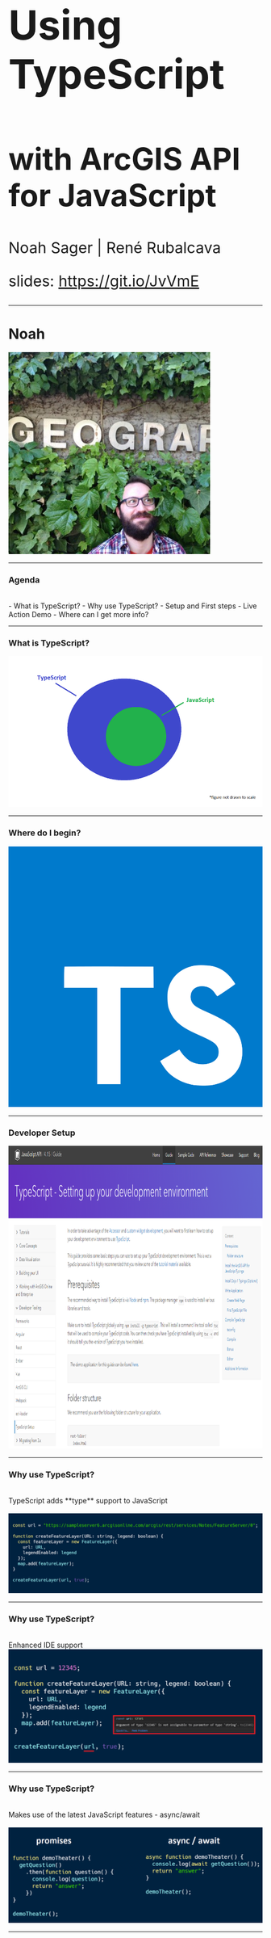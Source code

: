 <!-- .slide: data-background="../common/slides/intro.jpg" -->
<!-- .slide: class="title" -->

<h1 style="text-align: left; font-size: 80px;">Using TypeScript</h1>
<h2 style="text-align: left; font-size: 60px;">with ArcGIS API for JavaScript</h2>
<p style="text-align: left; font-size: 30px;">Noah Sager | René Rubalcava</p>
    <p style="text-align: left; font-size: 30px;">slides: <a href="https://git.io/JvVmE" target="_blank">https://git.io/JvVmE</a></p>

----
<!-- .slide: data-background="./../common/slides/section.jpg" -->

# Noah

<img src="../common/images/noah.jpg" alt="Where is Noah?">

----

### **Agenda**
</br>
 - What is TypeScript?
 - Why use TypeScript?
 - Setup and First steps
 - Live Action Demo
 - Where can I get more info?

----

### **What is TypeScript?**
<a href="https://www.typescriptlang.org/" target="_blank">
<img style="float:bottom;" src="../common/images/TypeScript_Superset_JavaScript.png" alt="TypeScript_Superset_JavaScript">
</a>

----

### **Where do I begin?**
<a href="https://www.typescriptlang.org/" target="_blank">
<img src="../common/images/ts.png" alt="TypeScript landing page" height="516">
</a>

----

### **Developer Setup**
<a href="https://developers.arcgis.com/javascript/latest/guide/typescript-setup/index.html" target="_blank">
<img style="float:bottom;" src="../common/images/Setup_TS.png" alt="Setup_TS" height="600">
</a>

----

### **Why use TypeScript?**
</br>
TypeScript adds **type** support to JavaScript
</br>
</br>
<img src="../common/images/TS_1a.png" alt="TypeScript_Example1">

----

### **Why use TypeScript?**
</br>
Enhanced IDE support
</br>
<img src="../common/images/TS_2.png" alt="TypeScript_Example2">

----

### **Why use TypeScript?**
</br>
Makes use of the latest JavaScript features - async/await
</br>
</br>
<img src="../common/images/promise_async_await_carbon4.png" alt="TypeScript_Example3">

----

### **Why use TypeScript?**
</br>
Makes use of the latest JavaScript features - dynamic module loading
</br>
</br>
<img src="../common/images/dynamicModule2.png" alt="TypeScript_Example4">

----

### **Why use TypeScript?**
</br>
Makes use of the latest JavaScript features - optional chaining
</br>
</br>
<img src="../common/images/optional-chaining.png" alt="TypeScript_Example5">

----

### **Why use TypeScript?**
</br>
Makes use of the latest JavaScript features - nullish coalescing
</br>
</br>
<img src="../common/images/nullish-coalescing.png" alt="TypeScript_Example6">

----
### **Why use TypeScript?**

> Types allow me to define where I start and where I want to go. It's about the journey of how I get from one to the other.
</br>

```ts
type Data = {
  coordinates: number[];
  placeName: string;
};

type Asset = {
  location: esri.Point;
  name: string;
};

type DataToAsset = (a: Data) => Asset;

```

----

### **Setup and First steps**

1. The recommended way to install TypeScript is via `node` and `npm`.

2. Make sure to install TypeScript globally: <br>
```bash
npm install -g typescript
```
3. Install the ArcGIS API for JavaScript Typings: <br>
```bash
npm install --save @types/arcgis-js-api
```

----

<!-- .slide: data-background="./../common/slides/section.jpg" -->

# Rene

<img src="../common/images/wheres_rene.png" height="300" alt="Where is Rene?">

----

## Tip!

* [ArcGIS API for JavaScript Snippets](https://marketplace.visualstudio.com/items?itemName=Esri.arcgis-jsapi-snippets)

----

## index.html

> Snippet shortcuts

* `!`
* `getApi`

```html
<body>
  <div id="viewDiv"></div>
  <script>
    require(["app/main"]);
  </script>
</body>
```

----

## tsconfig.json

```json
{
  "compilerOptions": {
    "lib": ["dom", "es2015.promise", "es5"],
    "module": "amd", // output files as AMD modules
    "sourceMap": true,
    "target": "es5",
    "noImplicitAny": true,
    "suppressImplicitAnyIndexErrors": true,
    "esModuleInterop": true
  }
}
```

----

### **Tip: Hide .js and .jsmap files **

- Reduce clutter
- VSCode: Add below to user preferences in files.exclude

```json
 "**/*.js.map": true,
        "**/*.js": {
            "when": "$(basename).ts"

```

----

### **Tip: Debugging with source maps**
  - Enable source maps in browser dev tools
  - Set breakpoints in .ts instead of .js

  <img alt="Vue" src="../common/images/transpiled.png" class="transparent" height="450" />

----

### **Tip: Use __esri instead of import**
- Only contains type interfaces
- Can use when not instantiating type

```ts
import esri = __esri;

const layerList = new LayerList({
  view,
  listItemCreatedFunction: event => {
    const item = event.item as esri.ListItem;
  }
});
```

----

### **Where can I get more info?**

- SDK Documentation
- Esri-related training and webinars
- ArcGIS Blogs
- GeoNet, StackExchange, Spatial Community in Slack, etc.</br>
</br>
<a href="https://www.esri.com/arcgis-blog/products/js-api-arcgis/mapping/using-typescript-with-the-arcgis-api-for-javascript/" target="_blank">
<img style="float:bottom;" src="../common/images/Using_TS_blog.png" alt="Using_TS_blog">

----

<!-- .slide: data-background="../common/slides/demo.jpg" -->

### **Demo: Build a TypeScript app from scratch**

----

<img src="../common/images/esri-science-logo-white.png" style="border: 0px; background:none; box-shadow: none;">
